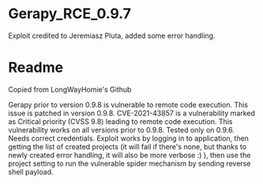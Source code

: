 # Gerapy_RCE_0.9.7
Exploit credited to Jeremiasz Pluta, added some error handling.

# Readme
Copied from LongWayHomie's Github

Gerapy prior to version 0.9.8 is vulnerable to remote code execution. This issue is patched in version 0.9.8. CVE-2021-43857 is a vulnerability marked as Critical priority (CVSS 9.8) leading to remote code execution.
This vulnerability works on all versions prior to 0.9.8.
Tested only on 0.9.6. Needs correct credentials.
Exploit works by logging in to application, then getting the list of created projects (it will fail if there's none, but thanks to newly created error handling, it will also be more verbose :) ), then use the project setting to run the vulnerable spider mechanism by sending reverse shell payload.
